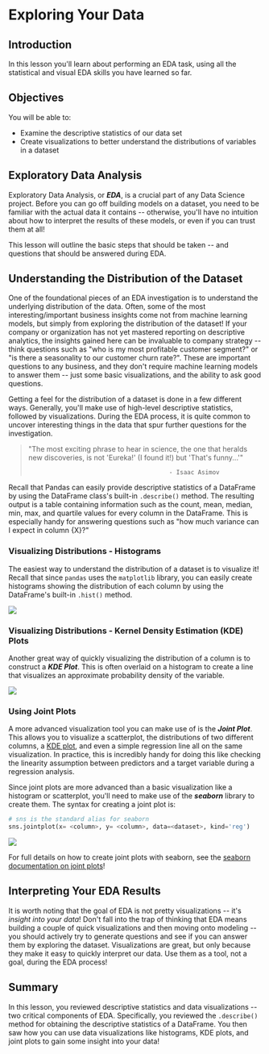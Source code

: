 # Exploring Your Data


## Introduction

In this lesson you'll learn about performing an EDA task, using all the statistical and visual EDA skills you have learned so far. 

## Objectives

You will be able to:

* Examine the descriptive statistics of our data set
* Create visualizations to better understand the distributions of variables in a dataset


## Exploratory Data Analysis

Exploratory Data Analysis, or **_EDA_**, is a crucial part of any Data Science project.  Before you can go off building models on a dataset, you need to be familiar with the actual data it contains -- otherwise, you'll have no intuition about how to interpret the results of these models, or even if you can trust them at all!

This lesson will outline the basic steps that should be taken -- and questions that should be answered during EDA. 

## Understanding the Distribution of the Dataset

One of the foundational pieces of an EDA investigation is to understand the underlying distribution of the data.  Often, some of the most interesting/important business insights come not from machine learning models, but simply from exploring the distribution of the dataset! If your company or organization has not yet mastered reporting on descriptive analytics, the insights gained here can be invaluable to company strategy -- think questions such as "who is my most profitable customer segment?" or "is there a seasonality to our customer churn rate?".  These are important questions to any business, and they don't require machine learning models to answer them -- just some basic visualizations, and the ability to ask good questions.

Getting a feel for the distribution of a dataset is done in a few different ways. Generally, you'll make use of high-level descriptive statistics, followed by visualizations. During the EDA process, it is quite common to uncover interesting things in the data that spur further questions for the investigation.  

> "The most exciting phrase to hear in science, the one that heralds new discoveries, is not 'Eureka!' (I found it!) but 'That's funny...'"
>
>                                            - Isaac Asimov


Recall that Pandas can easily provide descriptive statistics of a DataFrame by using the DataFrame class's built-in `.describe()` method.  The resulting output is a table containing information such as the count, mean, median, min, max, and quartile values for every column in the DataFrame.  This is especially handy for answering questions such as "how much variance can I expect in column {X}?"

### Visualizing Distributions - Histograms

The easiest way to understand the distribution of a dataset is to visualize it! Recall that since `pandas` uses the `matplotlib` library, you can easily create histograms showing the distribution of each column by using the DataFrame's built-in `.hist()` method.  

<img src='https://curriculum-content.s3.amazonaws.com/data-science/images/sample_hist.png'>

### Visualizing Distributions - Kernel Density Estimation (KDE) Plots

Another great way of quickly visualizing the distribution of a column is to construct a **_KDE Plot_**. This is often overlaid on a histogram to create a line that visualizes an approximate probability density of the variable. 

<img src='https://curriculum-content.s3.amazonaws.com/data-science/images/sample_kde.png'>


### Using Joint Plots

A more advanced visualization tool you can make use of is the **_Joint Plot_**.  This allows you to visualize a scatterplot, the distributions of two different columns, a [KDE plot](https://seaborn.pydata.org/generated/seaborn.kdeplot.html), and even a simple regression line all on the same visualization. In practice, this is incredibly handy for doing this like checking the linearity assumption between predictors and a target variable during a regression analysis. 

Since joint plots are more advanced than a basic visualization like a histogram or scatterplot, you'll need to make use of the **_seaborn_** library to create them. The syntax for creating a joint plot is:

```python
# sns is the standard alias for seaborn
sns.jointplot(x= <column>, y= <column>, data=<dataset>, kind='reg')

```

<img src='https://curriculum-content.s3.amazonaws.com/data-science/images/sample_jointplot.png'>

For full details on how to create joint plots with seaborn, see the [seaborn documentation on joint plots](https://seaborn.pydata.org/generated/seaborn.jointplot.html)!

## Interpreting Your EDA Results

It is worth noting that the goal of EDA is not pretty visualizations -- it's _insight into your data_!  Don't fall into the trap of thinking that EDA means building a couple of quick visualizations and then moving onto modeling -- you should actively try to generate questions and see if you can answer them by exploring the dataset.  Visualizations are great, but only because they make it easy to quickly interpret our data.  Use them as a tool, not a goal, during the EDA process!

## Summary

In this lesson, you reviewed descriptive statistics and data visualizations -- two critical components of EDA. Specifically, you reviewed the `.describe()` method for obtaining the descriptive statistics of a DataFrame. You then saw how you can use data visualizations like histograms, KDE plots, and joint plots to gain some insight into your data!
